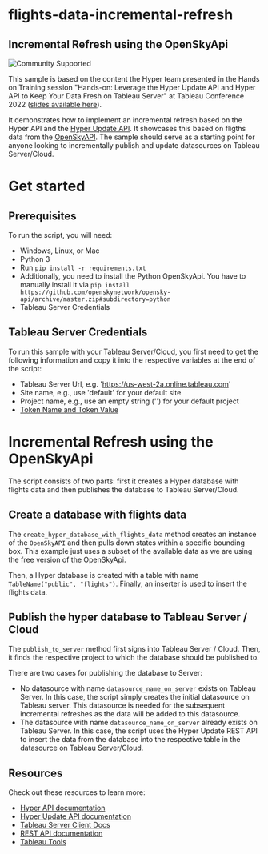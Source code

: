 # flights-data-incremental-refresh
## __Incremental Refresh using the OpenSkyApi__

![Community Supported](https://img.shields.io/badge/Support%20Level-Community%20Supported-53bd92.svg)

This sample is based on the content the Hyper team presented in the Hands on Training session "Hands-on: Leverage the Hyper Update API and Hyper API to Keep Your Data Fresh on Tableau Server" at Tableau Conference 2022 ([slides available here](https://mkt.tableau.com/tc22/sessions/live/430-HOT-D1_Hands-onLeverageTheHyperUpdate.pdf)).

It demonstrates how to implement an incremental refresh based on the Hyper API and the [Hyper Update API](https://help.tableau.com/current/api/rest_api/en-us/REST/rest_api_how_to_update_data_to_hyper.htm). It showcases this based on fligths data from the [OpenSkyAPI](https://github.com/openskynetwork/opensky-api). The sample should serve as a starting point for anyone looking to incrementally publish and update datasources on Tableau Server/Cloud. 

# Get started

## __Prerequisites__
To run the script, you will need:
- Windows, Linux, or Mac
- Python 3
- Run `pip install -r requirements.txt`
- Additionally, you need to install the Python OpenSkyApi. You have to manually install it via `pip install https://github.com/openskynetwork/opensky-api/archive/master.zip#subdirectory=python`
- Tableau Server Credentials

## Tableau Server Credentials
To run this sample with your Tableau Server/Cloud, you first need to get the following information and copy it into the respective variables at the end of the script:
- Tableau Server Url, e.g. 'https://us-west-2a.online.tableau.com'
- Site name, e.g., use 'default' for your default site
- Project name, e.g., use an empty string ('') for your default project 
- [Token Name and Token Value](https://help.tableau.com/current/server/en-us/security_personal_access_tokens.htm) 

# Incremental Refresh using the OpenSkyApi
The script consists of two parts: first it creates a Hyper database with flights data and then publishes the database to Tableau Server/Cloud.

## Create a database with flights data
The `create_hyper_database_with_flights_data` method creates an instance of the `OpenSkyAPI` and then pulls down states within a specific bounding box. This example just uses a subset of the available data as we are using the free version of the OpenSkyApi. 

Then, a Hyper database is created with a table with name `TableName("public", "flights")`. Finally, an inserter is used to insert the flights data. 

## Publish the hyper database to Tableau Server / Cloud
The `publish_to_server` method first signs into Tableau Server / Cloud. Then, it finds the respective project to which the database should be published to. 

There are two cases for publishing the database to Server: 
- No datasource with name `datasource_name_on_server` exists on Tableau Server. In this case, the script simply creates the initial datasource on Tableau server. This datasource is needed for the subsequent incremental refreshes as the data will be added to this datasource. 
- The datasource with name `datasource_name_on_server` already exists on Tableau Server. In this case, the script uses the Hyper Update REST API to insert the data from the database into the respective table in the datasource on Tableau Server/Cloud.

## __Resources__
Check out these resources to learn more:
- [Hyper API documentation](https://help.tableau.com/current/api/hyper_api/en-us/index.html)
- [Hyper Update API documentation](https://help.tableau.com/current/api/rest_api/en-us/REST/rest_api_how_to_update_data_to_hyper.htm)
- [Tableau Server Client Docs](https://tableau.github.io/server-client-python/docs/)
- [REST API documentation](https://help.tableau.com/current/api/rest_api/en-us/REST/rest_api.htm)
- [Tableau Tools](https://github.com/bryantbhowell/tableau_tools)